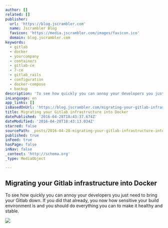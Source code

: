 ```yaml
---
author: []
related: []
publisher:
  url: 'https://blog.jscrambler.com'
  name: Jscrambler Blog
  favicon: 'https://media.jscrambler.com/images/favicon.ico'
  domain: blog.jscrambler.com
keywords:
  - gitlab
  - docker
  - yourcompany
  - containers
  - gitlab-ce
  - 7-ce
  - gitlab_rails
  - configuration
  - docker-compose
  - backup
description: 'To see how quickly you can annoy your developers you just need to bring your Gitlab down. If you did that already, you now how sensitive your build environment is and you should do everything you can to make it healthy and stable.'
inLanguage: en
app_links: []
isBasedOnUrl: 'https://blog.jscrambler.com/migrating-your-gitlab-infrastructure-into-docker/'
title: Migrating your Gitlab infrastructure into Docker
datePublished: '2016-04-28T18:43:37.674Z'
dateModified: '2016-04-28T18:43:13.034Z'
starred: false
sourcePath: _posts/2016-04-28-migrating-your-gitlab-infrastructure-into-docker.md
published: true
inFeed: true
hasPage: false
inNav: false
_context: 'http://schema.org'
_type: MediaObject

---
```

<article style=""><h1>Migrating your Gitlab infrastructure into Docker</h1><p>To see how quickly you can annoy your developers you just need to bring your Gitlab down. If you did that already, you now how sensitive your build environment is and you should do everything you can to make it healthy and stable.</p><img src="https://blog.jscrambler.com/files/2016/04/migrating-gitlab-infrastructur-into-Docker.png" /></article>